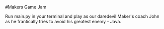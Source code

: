 #Makers Game Jam

Run main.py in your terminal and play as our daredevil Maker's coach John as he frantically tries to avoid his greatest enemy - Java.   
